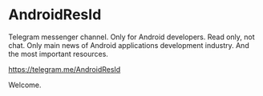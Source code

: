 # AndroidResId

Telegram messenger channel.
Only for Android developers.
Read only, not chat.
Only main news of Android applications development industry.
And the most important resources.

https://telegram.me/AndroidResId

Welcome.
